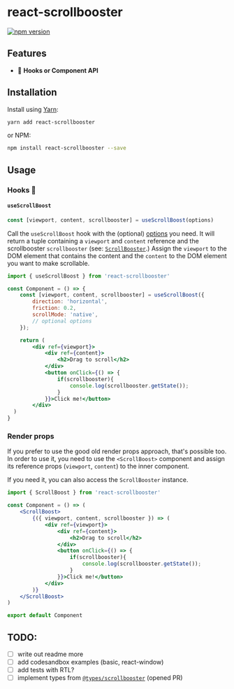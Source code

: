 # react-scrollbooster

[![npm version](https://badge.fury.io/js/react-scrollbooster.svg)](https://badge.fury.io/js/react-scrollbooster)

## Features

- 🎣 **Hooks or Component API**

## Installation

Install using [Yarn](https://yarnpkg.com):

```sh
yarn add react-scrollbooster
```

or NPM:

```sh
npm install react-scrollbooster --save
```

## Usage

### Hooks 🎣

#### `useScrollBoost`

```js
const [viewport, content, scrollbooster] = useScrollBoost(options)
```

Call the `useScrollBoost` hook with the (optional)
[options](#options) you need. It will return a tuple containing a `viewport` and `content` reference and the
scrollbooster `scrollbooster` (see:
[`ScrollBooster`](https://github.com/ilyashubin/scrollbooster).)
Assign the `viewport` to the DOM element that contains the content and the `content` to the DOM element you want to make scrollable.

```jsx
import { useScrollBoost } from 'react-scrollbooster'

const Component = () => {
    const [viewport, content, scrollbooster] = useScrollBoost({
        direction: 'horizontal',
        friction: 0.2,
        scrollMode: 'native',
        // optional options
    });

    return (
        <div ref={viewport}>
            <div ref={content}>
                <h2>Drag to scroll</h2>
            </div>
            <button onClick={() => {
                if(scrollbooster){
                    console.log(scrollbooster.getState());
                }
            }}>Click me!</button>
        </div>
  )
}
```

### Render props

If you prefer to use the good old render props approach, that's possible too. In order to use it, you need to use the `<ScrollBoost>` component and assign its reference props (`viewport`, `content`) to the inner component.

If you need it, you can also access the
`ScrollBooster` instance.

```jsx
import { ScrollBoost } from 'react-scrollbooster'

const Component = () => (
    <ScrollBoost>
        {({ viewport, content, scrollbooster }) => (
            <div ref={viewport}>
                <div ref={content}>
                    <h2>Drag to scroll</h2>
                </div>
                <button onClick={() => {
                    if(scrollbooster){
                        console.log(scrollbooster.getState());
                    }
                }}>Click me!</button>
            </div>
        )}
    </ScrollBoost>
)

export default Component
```

## TODO:

- [ ] write out readme more
- [ ] add codesandbox examples (basic, react-window)
- [ ] add tests with RTL?
- [ ] implement types from [`@types/scrollbooster`](https://github.com/DefinitelyTyped/DefinitelyTyped/pull/42745) (opened PR)
